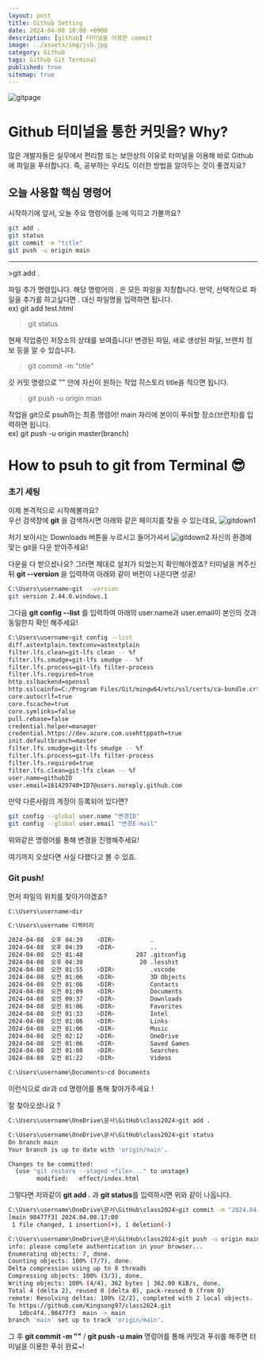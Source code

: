 ```yaml
---
layout: post
title: Github Setting
date: 2024-04-08 18:00 +0900
description: [github] 터미널을 이용한 commit
image: ../assets/img/jsb.jpg
category: Github 
tags: Github Git Terminal
published: true
sitemap: true
---
```

![gitpage](https://github.com/Kingsong97/Kingsong97.github.io/assets/161429740/437ae48d-7f6f-4d22-806b-f39440a57086)
# Github 터미널을 통한 커밋을? Why? 
많은 개발자들은 실무에서 편리함 또는 보안상의 이유로 터미널을 이용해 바로 Github에 파일을 푸쉬합니다. 즉, 공부하는 우리도 이러한 방법을 알아두는 것이 좋겠지요?


## 오늘 사용할 핵심 명령어

시작하기에 앞서, 오늘 주요 명령어를 눈에 익히고 가볼까요?
````bash
git add .   
git status
git commit -m "title"
git push -u origin main
````
<hr/>
>git add .  

파일 추가 명령입니다. 해당 명령어의 . 은 모든 파일을 지칭합니다. 만약, 선택적으로 파일을 추가를 하고싶다면 . 대신 파일명을 입력하면 됩니다.     
ex) git add test.html   

>git status

현재 작업중인 저장소의 상태를 보여줍니다! 변경된 파일, 새로 생성된 파일, 브랜치 정보 등을 알 수 있습니다.

>git commit -m "title" 

깃 커밋 명령으로 "" 안에 자신이 원하는 작업 히스토리 title을 적으면 됩니다.

>git push -u origin mian

작업을 git으로 psuh하는 최종 명령어! main 자리에 본이이 푸쉬할 장소(브런치)를 입력하면 됩니다.<br>
ex) git push -u origin master(branch)



# How to psuh to git from Terminal 😎
### 초기 세팅 ###
이제 본격적으로 시작해볼까요?<br>
우선 검색창에 **git** 을 검색하시면 아래와 같은 페이지를 찾을 수 있는데요,
![gitdown1](https://github.com/Kingsong97/Kingsong97.github.io/assets/161429740/1b951776-e4d1-454b-80eb-418d296ef28e)

저기 보이시는 Downloads 버튼을 누르시고 들어가셔서
![gitdown2](https://github.com/Kingsong97/Kingsong97.github.io/assets/161429740/b72cd120-8136-44cc-bf73-dae683db71a8)
자신의 환경에 맞는 git을 다운 받아주세요!

다운을 다 받으셨나요? 그러면 제대로 설치가 되었는지 확인해야겠죠?
터미널을 켜주신뒤 **git --version** 을 입력하여 아래와 같이 버전이 나온다면 성공!
````bash
C:\Users\username>git --version
git version 2.44.0.windows.1
````
그다음 **git config --list** 를 입력하여 아래의 user.name과 user.email이 본인의 것과 동일한지 확인 해주세요!
````bash
C:\Users\username>git config --list
diff.astextplain.textconv=astextplain
filter.lfs.clean=git-lfs clean -- %f
filter.lfs.smudge=git-lfs smudge -- %f
filter.lfs.process=git-lfs filter-process
filter.lfs.required=true
http.sslbackend=openssl
http.sslcainfo=C:/Program Files/Git/mingw64/etc/ssl/certs/ca-bundle.crt
core.autocrlf=true
core.fscache=true
core.symlinks=false
pull.rebase=false
credential.helper=manager
credential.https://dev.azure.com.usehttppath=true
init.defaultbranch=master
filter.lfs.smudge=git-lfs smudge -- %f
filter.lfs.process=git-lfs filter-process
filter.lfs.required=true
filter.lfs.clean=git-lfs clean -- %f
user.name=githubID
user.email=161429740+ID7@users.noreply.github.com
````

만약 다른사람의 계정이 등록되어 있다면?
````bash
git config --global user.name "변경ID"
git config --global user.email "변경E-mail"
````
위와같은 명령어를 통해 변경을 진행해주세요!

여기까지 오셨다면 사실 다했다고 볼 수 있죠.

### Git push! 

먼저 파일의 위치를 찾아가야겠죠?
````bash
C:\Users\username>dir

C:\Users\username 디렉터리

2024-04-08  오후 04:39    <DIR>          .
2024-04-08  오후 04:39    <DIR>          ..
2024-04-08  오전 01:48               207 .gitconfig
2024-04-08  오후 04:39                20 .lesshst
2024-04-08  오전 01:55    <DIR>          .vscode
2024-04-08  오전 01:06    <DIR>          3D Objects
2024-04-08  오전 01:06    <DIR>          Contacts
2024-04-08  오전 01:09    <DIR>          Documents
2024-04-08  오전 09:37    <DIR>          Downloads
2024-04-08  오전 01:06    <DIR>          Favorites
2024-04-08  오전 01:33    <DIR>          Intel
2024-04-08  오전 01:06    <DIR>          Links
2024-04-08  오전 01:06    <DIR>          Music
2024-04-08  오전 02:12    <DIR>          OneDrive
2024-04-08  오전 01:06    <DIR>          Saved Games
2024-04-08  오전 01:08    <DIR>          Searches
2024-04-08  오전 01:22    <DIR>          Videos

C:\Users\username\Documents>cd Documents
````
이런식으로 dir과 cd 명령어를 통해 찾아가주세요 ! 

잘 찾아오셨나요 ? 
````bash
C:\Users\username\OneDrive\문서\GitHub\class2024>git add .

C:\Users\username\OneDrive\문서\GitHub\class2024>git status
On branch main
Your branch is up to date with 'origin/main'.

Changes to be committed:
  (use "git restore --staged <file>..." to unstage)
        modified:   effect/index.html
````
그렇다면 저와같이 **git add .** 과 **git status**를 입력하시면 위와 같이 나옵니다. 
````bash
C:\Users\username\OneDrive\문서\GitHub\class2024>git commit -m "2024.04.08.17:00"
[main 98477f3] 2024.04.08.17:00
 1 file changed, 1 insertion(+), 1 deletion(-)

C:\Users\username\OneDrive\문서\GitHub\class2024>git push -u origin main
info: please complete authentication in your browser...
Enumerating objects: 7, done.
Counting objects: 100% (7/7), done.
Delta compression using up to 8 threads
Compressing objects: 100% (3/3), done.
Writing objects: 100% (4/4), 362 bytes | 362.00 KiB/s, done.
Total 4 (delta 2), reused 0 (delta 0), pack-reused 0 (from 0)
remote: Resolving deltas: 100% (2/2), completed with 2 local objects.
To https://github.com/Kingsong97/class2024.git
   1dbc4f4..98477f3  main -> main
branch 'main' set up to track 'origin/main'.
````
그 후 **git commit -m ""** / **git push -u main** 명렁어를 통해 커밋과 푸쉬를 해주면 터미널을 이용한 푸쉬 완료~!
